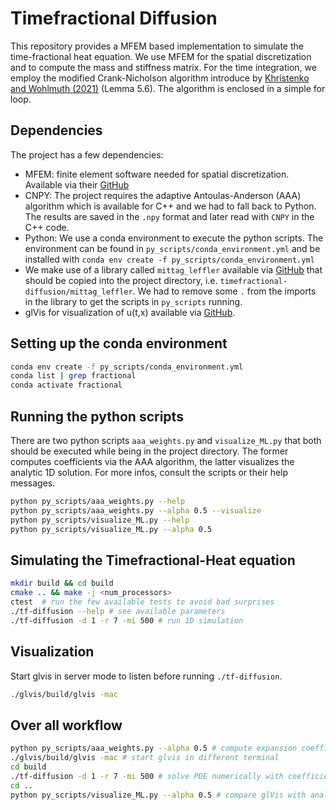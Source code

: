 # Timefractional Diffusion

This repository provides a MFEM based implementation to simulate the 
time-fractional heat equation. We use MFEM for the spatial discretization
and to compute the mass and stiffness matrix. For the time integration, we 
employ the modified Crank-Nicholson algorithm introduce by 
[Khristenko and Wohlmuth (2021)](https://arxiv.org/abs/2102.05139) (Lemma 5.6).
The algorithm is enclosed in a simple for loop.

## Dependencies

The project has a few dependencies:

* MFEM: finite element software needed for spatial discretization. Available via
  their [GitHub](https://github.com/mfem/mfem/)
* CNPY: The project requires the adaptive Antoulas-Anderson (AAA) algorithm 
  which is available for C++ and we had to fall back to Python. The results are 
  saved in the `.npy` format and later read with `CNPY` in the C++ code.
* Python: We use a conda environment to execute the python scripts. The 
  environment can be found in `py_scripts/conda_environment.yml` and be 
  installed with `conda env create -f py_scripts/conda_environment.yml`
* We make use of a library called `mittag_leffler` available via 
  [GitHub](https://github.com/khinsen/mittag-leffler) that should be copied into
  the project directory, i.e. `timefractional-diffusion/mittag_leffler`. We had 
  to remove some `.` from the imports in the library to get the scripts in 
  `py_scripts` running. 
* glVis for visualization of u(t,x) available via [GitHub](). 


## Setting up the conda environment

```bash
conda env create -f py_scripts/conda_environment.yml
conda list | grep fractional
conda activate fractional
```

## Running the python scripts

There are two python scripts `aaa_weights.py` and `visualize_ML.py` that both
should be executed while being in the project directory. The former computes 
coefficients via the AAA algorithm, the latter visualizes the analytic 1D 
solution. For more infos, consult the scripts or their help messages.
```bash
python py_scripts/aaa_weights.py --help
python py_scripts/aaa_weights.py --alpha 0.5 --visualize
python py_scripts/visualize_ML.py --help
python py_scripts/visualize_ML.py --alpha 0.5
```

## Simulating the Timefractional-Heat equation

```bash
mkdir build && cd build
cmake .. && make -j <num_processors>
ctest  # run the few available tests to avoid bad surprises
./tf-diffusion --help # see available parameters
./tf-diffusion -d 1 -r 7 -mi 500 # run 1D simulation 
```

## Visualization

Start glvis in server mode to listen before running `./tf-diffusion`.

```bash
./glvis/build/glvis -mac
```

## Over all workflow

```bash
python py_scripts/aaa_weights.py --alpha 0.5 # compute expansion coefficients
./glvis/build/glvis -mac # start glvis in different terminal
cd build
./tf-diffusion -d 1 -r 7 -mi 500 # solve PDE numerically with coefficients
cd ..
python py_scripts/visualize_ML.py --alpha 0.5 # compare glVis with analytic sol.
```